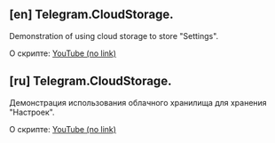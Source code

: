<h2>[en] Telegram.CloudStorage.</h2>

<p>Demonstration of using cloud storage to store "Settings".</p>

<p> О скрипте: <a href="">YouTube (no link)</a>

<h2>[ru] Telegram.CloudStorage.</h2>

<p>Демонстрация использования облачного хранилища для хранения "Настроек".</p>

<p> О скрипте: <a href="">YouTube (no link)</a>
